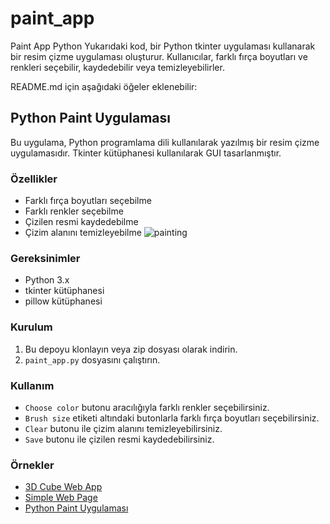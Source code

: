 # paint_app
Paint App Python
Yukarıdaki kod, bir Python tkinter uygulaması kullanarak bir resim çizme uygulaması oluşturur. Kullanıcılar, farklı fırça boyutları ve renkleri seçebilir, kaydedebilir veya temizleyebilirler.

README.md için aşağıdaki öğeler eklenebilir:

## Python Paint Uygulaması

Bu uygulama, Python programlama dili kullanılarak yazılmış bir resim çizme uygulamasıdır. Tkinter kütüphanesi kullanılarak GUI tasarlanmıştır.

### Özellikler

- Farklı fırça boyutları seçebilme
- Farklı renkler seçebilme
- Çizilen resmi kaydedebilme
- Çizim alanını temizleyebilme
![painting](https://user-images.githubusercontent.com/131346373/233839270-a3ae9311-ba64-42bb-8ba9-e2c0f88b426e.png)

### Gereksinimler

- Python 3.x
- tkinter kütüphanesi
- pillow kütüphanesi

### Kurulum

1. Bu depoyu klonlayın veya zip dosyası olarak indirin.
2. `paint_app.py` dosyasını çalıştırın.

### Kullanım

- `Choose color` butonu aracılığıyla farklı renkler seçebilirsiniz.
- `Brush size` etiketi altındaki butonlarla farklı fırça boyutları seçebilirsiniz.
- `Clear` butonu ile çizim alanını temizleyebilirsiniz.
- `Save` butonu ile çizilen resmi kaydedebilirsiniz.

### Örnekler

- [3D Cube Web App](https://codepen.io/RealityMoez/full/qBMgaXg)
- [Simple Web Page](https://codepen.io/RealityMoez/full/ExeMWzO)
- [Python Paint Uygulaması](https://github.com/example/paint-app)
